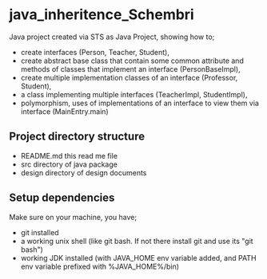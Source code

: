 # java_inheritence_Schembri

Java project created via STS as Java Project, showing how to;
- create interfaces (Person, Teacher, Student), 
- create abstract base class that contain some common attribute and methods of classes that implement an interface (PersonBaseImpl),
- create multiple implementation classes of an interface (Professor, Student), 
- a class implementing multiple interfaces (TeacherImpl, StudentImpl), 
- polymorphism, uses of implementations of an interface to view them via interface (MainEntry.main)

## Project directory structure
- README.md this read me file
- src directory of java package
- design directory of design documents

## Setup dependencies
Make sure on your machine, you have;
- git installed
- a working unix shell (like git bash. If not there install git and use its "git bash")
- working JDK installed (with JAVA_HOME env variable added, and PATH env variable prefixed with %JAVA_HOME%/bin)
